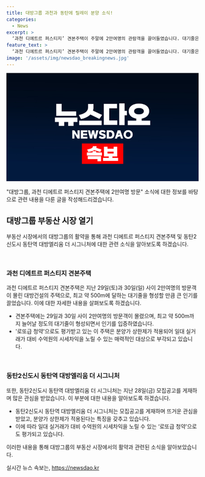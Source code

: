 ```yaml
---
title: 대방그룹 과천과 동탄에 릴레이 분양 소식!
categories:
  - News
excerpt: >
  ‘과천 디에트르 퍼스티지’ 견본주택이 주말에 2만여명의 관람객을 끌어들였습니다. 대기줄은 500m까지 이어지며, ‘동탄역 대방엘리움 더 시그니처’ 역시 뜨거운 관심 속에 모집공고를 게재했습니다. 두 단지는 분양가 상한제가 적용되어 로또급 청약으로 평가되며, 수억원의 시세차익을 노릴 수 있는 매력을 지니고 있습니다. 대방그룹의 부동산 시장 열기가 주목받고 있습니다.
feature_text: >
  ‘과천 디에트르 퍼스티지’ 견본주택이 주말에 2만여명의 관람객을 끌어들였습니다. 대기줄은 500m까지 이어지며, ‘동탄역 대방엘리움 더 시그니처’ 역시 뜨거운 관심 속에 모집공고를 게재했습니다. 두 단지는 분양가 상한제가 적용되어 로또급 청약으로 평가되며, 수억원의 시세차익을 노릴 수 있는 매력을 지니고 있습니다. 대방그룹의 부동산 시장 열기가 주목받고 있습니다.
image: '/assets/img/newsdao_breakingnews.jpg'
---
```


<p><img src="/assets/img/newsdao_breakingnews.jpg" alt="bookingtag 속보" /></p>

<p>"대방그룹, 과천 디에트르 퍼스티지 견본주택에 2만여명 방문" 소식에 대한 정보를 바탕으로 관련 내용을 다룬 글을 작성해드리겠습니다.</p>

<h2 data-ke-size="size26">대방그룹 부동산 시장 열기</h2>

<p>부동산 시장에서의 대방그룹의 활약을 통해 과천 디에트르 퍼스티지 견본주택 및 동탄2신도시 동탄역 대방엘리움 더 시그니처에 대한 관련 소식을 알아보도록 하겠습니다.</p>

<p data-ke-size="size16">&nbsp;</p>

<h3>과천 디에트르 퍼스티지 견본주택</h3>

<p>과천 디에트르 퍼스티지 견본주택은 지난 29일(토)과 30일(일) 사이 2만여명의 방문객이 몰린 대방건설의 주택으로, 최고 약 500m에 달하는 대기줄을 형성할 만큼 큰 인기를 끌었습니다. 이에 대한 자세한 내용을 살펴보도록 하겠습니다.</p>

<ul>
  <li>견본주택에는 29일과 30일 사이 2만여명의 방문객이 몰렸으며, 최고 약 500m까지 늘어날 정도의 대기줄이 형성되면서 인기를 입증하였습니다.</li>
  <li>'로또급 청약'으로도 평가받고 있는 이 주택은 분양가 상한제가 적용되어 일대 실거래가 대비 수억원의 시세차익을 노릴 수 있는 매력적인 대상으로 부각되고 있습니다.</li>
</ul>

<p data-ke-size="size16">&nbsp;</p>

<h3>동탄2신도시 동탄역 대방엘리움 더 시그니처</h3>

<p>또한, 동탄2신도시 동탄역 대방엘리움 더 시그니처는 지난 28일(금) 모집공고를 게재하며 많은 관심을 받았습니다. 이 부분에 대한 내용을 알아보도록 하겠습니다.</p>

<ul>
  <li>동탄2신도시 동탄역 대방엘리움 더 시그니처는 모집공고를 게재하며 뜨거운 관심을 받았고, 분양가 상한제가 적용된다는 특징을 갖추고 있습니다.</li>
  <li>이에 따라 일대 실거래가 대비 수억원의 시세차익을 노릴 수 있는 ‘로또급 청약’으로도 평가되고 있습니다.</li>
</ul>

<p>이러한 내용을 통해 대방그룹의 부동산 시장에서의 활약과 관련된 소식을 알아보았습니다.</p>
실시간 뉴스 속보는, <a href="https://newsdao.kr" rel="dofollow">https://newsdao.kr</a>


